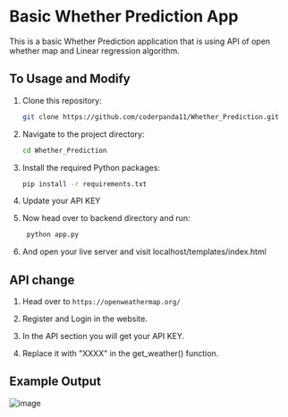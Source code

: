 # Basic Whether Prediction App

This is a basic Whether Prediction application that is using API of open whether map and Linear regression algorithm. 



## To Usage and Modify

1. Clone this repository:
    ```bash
    git clone https://github.com/coderpanda11/Whether_Prediction.git
    ```

2. Navigate to the project directory:
    ```bash
    cd Whether_Prediction
    ```

3. Install the required Python packages:
    ```bash
    pip install -r requirements.txt
    ```

4. Update your API KEY

5. Now head over to backend directory and run:
   ```bash
    python app.py
    ``` 

6. And open your live server and visit localhost/templates/index.html

## API change

1. Head over to 
    ```https://openweathermap.org/```

2. Register and Login in the website.

3. In the API section you will get your API KEY.

4. Replace it with "XXXX" in the get_weather() function.

## Example Output

![image](![image](Example_Output.png))